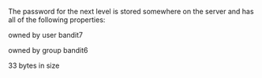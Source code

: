 The password for the next level is stored somewhere on the server and has all of the following properties:

owned by user bandit7

owned by group bandit6

33 bytes in size
    
```shell

```
